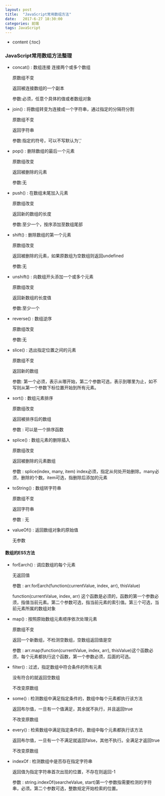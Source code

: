 ```yaml
---
layout: post
title:  "JavaScript常用数组方法"
date:   2017-6-27 18:30:00
categories: 前端
tags: JavaScript
---
```


* content
{:toc}

### JavaScript常用数组方法整理



* concat() : 数组连接 连接两个或多个数组

  原数组不变

  返回被连接数组的一个副本

  参数:必须，任意个具体的值或者数组对象

* join() : 将数组转变为连接成一个字符串，通过指定的分隔符分割

  原数组不变

  返回字符串

  参数:指定的符号，可以不写默认为','

* pop() : 删除数组的最后一个元素

  原数组改变

  返回被删除的元素

  参数:无

* push() : 在数组末尾加入元素

  原数组改变

  返回新的数组的长度

  参数:至少一个，按序添加至数组尾部

* shift() : 删除数组的第一个元素

  原数组改变

  返回被删除的元素，如果原数组为空数组则返回undefined

  参数:无

* unshift() : 向数组开头添加一个或多个元素

  原数组改变

  返回新数组的长度值

  参数:至少一个

* reverse() : 数组逆序

  原数组改变

  参数:无

* slice() : 选出指定位置之间的元素

  原数组不变

  返回新的数组

  参数: 第一个必须，表示从哪开始，第二个参数可选，表示到哪里为止，如不写则从第一个参数下标位置开始到所有元素。

* sort() : 数组元素排序

  原数组改变

  返回被排序后的数组

  参数 : 可以是一个排序函数

* splice() : 数组元素的删除插入

  原数组改变

  返回被删除的元素数组

  参数 : splice(index, many, item) index必须，指定从何处开始删除。many必须，删除的个数。item可选，指删除后添加的元素

* toString() : 数组转字符串

  原数组不变

  返回字符串

  参数 : 无

* valueOf() : 返回数组对象的原始值

  无参数

#### 数组的ES5方法



* forEarch() : 调应数组的每个元素

  无返回值

  参数 : arr.forEarch(function(currentValue, index, arr), thisValue)

  function(currentValue, index, arr) 这个函数是必须的，函数的第一个参数必须，指值当前元素。第二个参数可选，指当前元素的索引值。第三个可选，当前元素所属的数组对象

* map() : 按照原始数组元素顺序依次处理元素

  原数组不变

  返回一个新数组，不检测空数组，空数组返回值是空

  参数 : arr.map(function(currentValue, index, arr), thisValue)这个函数必须，每个元素都执行这个函数，第一个参数必须，后面的可选。

* filter() : 过滤，指定数组中符合条件的所有元素

  没有符合的就返回空数组

  不改变原数组

* some() : 检测数组中满足指定条件的，数组中每个元素都执行该方法

  返回布尔值，一旦有一个值满足，其余就不执行，并且返回true

  不改变原数组

* every() : 检索数组中满足指定条件的，数组中每个元素都执行该方法

  返回布尔值，一旦有一个不满足就返回false，其他不执行。全满足才返回true

  不改变原数组

* indexOf : 检测数组中是否存在指定字符串

  返回值为指定字符串首次出现的位置，不存在则返回-1

  参数 : string.indexOf(searcheValue, start)第一个参数指需要检测的字符串，必须。第二个参数可选，整数规定开始检索的位置。



